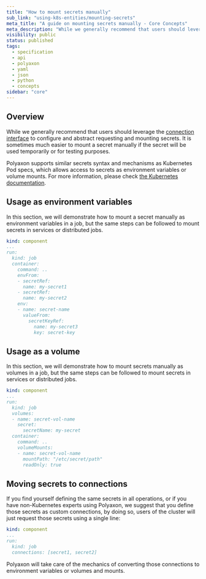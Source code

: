 ```yaml
---
title: "How to mount secrets manually"
sub_link: "using-k8s-entities/mounting-secrets"
meta_title: "A guide on mounting secrets manually - Core Concepts"
meta_description: "While we generally recommend that users should leverage the connection interface to configure and abstract requesting and mounting secrets, it's possible to mount secrets manually."
visibility: public
status: published
tags:
  - specification
  - api
  - polyaxon
  - yaml
  - json
  - python
  - concepts
sidebar: "core"
---
```


## Overview

While we generally recommend that users should leverage the [connection interface](/docs/setup/connections/)
to configure and abstract requesting and mounting secrets.
It is sometimes much easier to mount a secret manually if the secret will be used temporarily or for testing purposes.

Polyaxon supports similar secrets syntax and mechanisms as Kubernetes Pod specs, 
which allows access to secrets as environment variables or volume mounts. For more information, 
please check [the Kubernetes documentation](https://kubernetes.io/docs/concepts/configuration/secret/).

## Usage as environment variables

In this section, we will demonstrate how to mount a secret manually as environment variables in a job, but the same steps can be followed to mount secrets in services or distributed jobs.

```yaml
kind: component
...
run:
  kind: job
  container:
    command: ..
    envFrom:
    - secretRef:
      name: my-secret1
    - secretRef:
      name: my-secret2
    env:
    - name: secret-name
      valueFrom:
        secretKeyRef:
          name: my-secret3
          key: secret-key
```

## Usage as a volume

In this section, we will demonstrate how to mount secrets manually as volumes in a job, but the same steps can be followed to mount secrets in services or distributed jobs.

```yaml
kind: component
...
run:
  kind: job
  volumes:
  - name: secret-vol-name
    secret:
      secretName: my-secret
  container:
    command: ..
    volumeMounts:
    - name: secret-vol-name
      mountPath: "/etc/secret/path"
      readOnly: true
```

## Moving secrets to connections

If you find yourself defining the same secrets in all operations, or if you have non-Kubernetes experts using Polyaxon, 
we suggest that you define those secrets as custom connections, by doing so, users of the cluster will just request those secrets using a single line:

```yaml
kind: component
...
run:
  kind: job
  connections: [secret1, secret2]
```

Polyaxon will take care of the mechanics of converting those connections to environment variables or volumes and mounts.
